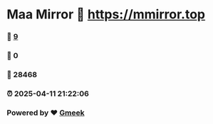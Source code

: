 # Maa Mirror :link: https://mmirror.top 
### :page_facing_up: [9](https://mmirror.top/tag.html) 
### :speech_balloon: 0 
### :hibiscus: 28468 
### :alarm_clock: 2025-04-11 21:22:06 
### Powered by :heart: [Gmeek](https://github.com/Meekdai/Gmeek)
